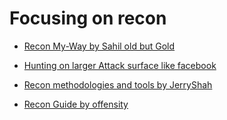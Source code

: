 # Focusing on recon 

- [Recon My-Way by Sahil old but Gold](https://medium.com/@ehsahil/recon-my-way-82b7e5f62e21)

- [Hunting on larger Attack surface like facebook](https://captmeelo.com/bugbounty/2019/09/02/asset-enumeration.html)

- [Recon methodologies and tools by JerryShah](https://shahjerry33.medium.com/recon-my-way-or-high-way-58a18dab5c95)

- [Recon Guide by offensity](https://www.offensity.com/en/blog/just-another-recon-guide-pentesters-and-bug-bounty-hunters/)
